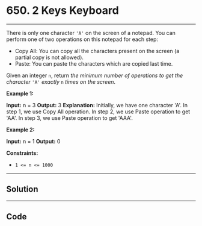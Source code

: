 # 650. 2 Keys Keyboard

---

There is only one character `'A'` on the screen of a notepad. You can perform one of two operations on this notepad for each step:

  * Copy All: You can copy all the characters present on the screen (a partial copy is not allowed).
  * Paste: You can paste the characters which are copied last time.



Given an integer `n`, return _the minimum number of operations to get the character_ `'A'` _exactly_ `n` _times on the screen_.

 

**Example 1:**


**Input:** n = 3
**Output:** 3
**Explanation:** Initially, we have one character 'A'.
In step 1, we use Copy All operation.
In step 2, we use Paste operation to get 'AA'.
In step 3, we use Paste operation to get 'AAA'.


**Example 2:**


**Input:** n = 1
**Output:** 0


 

**Constraints:**

  * `1 <= n <= 1000`

---

## Solution



---

## Code
```python


```